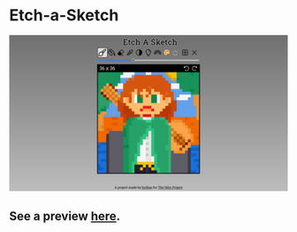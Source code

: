 # Etch-a-Sketch

![Young Kvothe Exemple](./assets/exemple.png)
## See a preview [here](https://ilovebooks.gitlab.io/the-odin-project/etch-a-sketch/).